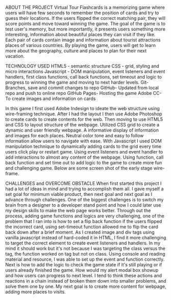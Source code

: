 ABOUT THE PROJECT
Virtual Tour Flashcards is a memorizing game where users will have few seconds to remember the position of cards and try to guess their locations. If the users flipped the correct matching pair, they will score points and move toward winning the game. The goal of the game is to test user's memory, but more importantly, it presents users something more interesting, information about beautiful places they can visit if they like. Each pair of cards contain image and information about tourist attractions places of various countries. By playing the game, users will get to learn more about the geography, culture and places to plan for their next vacation.

TECHNOLOGY USED
HTML5 - semantic structure
CSS - grid, styling and micro interactions
Javascript - DOM manipulation, event listeners and event handlers, first class functions, call back functions, set timeout and logic to progress to winning the game and moving to next harder levels.
Git- Branches, save and commit changes to repo
GitHub- Updated from local repo and push to online repo
GitHub Pages- Hosting the game
Adobe CC- To create images and information on cards

In this game I first used Adobe Indesign to ideate the web structure using wire-framing technique. After I had the layout I then use Adobe Photoshop to create cards to create contents for the web. Then moving to use HTML5 and CSS to layout structure of the webpage. Utilized CSS grid to create a dynamic and user friendly webpage. A informative display of information and images for each places. Neutral color tone and easy to follow information allow users to navigate with ease. With Javascript I used DOM manipulation technique to dynamically adding cards to the grid every time users click play or restart game. Using event listeners and event handler to add interactions to almost any content of the webpage. Using function, call back function and set time out to add logic to the game to create more fun and challenging game. Below are some screen shot of the early stage wire-frame.

CHALLENGES and OVERCOME OBSTACLE
When first started this project I had a lot of ideas in mind and trying to accomplish them all. I gave myself a set goal for minimum viable product, then next goal and next goal as I advance through challenges. One of the biggest challenges is to switch my brain from a designer to a developer stand point and how I could later use my design skills to make the web page works better. Through out the process, adding game functions and logics are very challenging, one of the problem that I ran into is how to set a flip back function if the users flipped the incorrect card, using set-timeout function allowed me to flip the card back down after a brief moment. As I created image and div tags using vanilla javascript instead of hard-coded it in HTML, I find it more challenging to target the correct element to create event listeners and handlers. In my mind it should work but it's not because I was targeting the class versus the tag, the function worked on tag but not on class. Using console and reading material and resource, I was able to set up the event and function correctly. Next is how to add the logic to check the game state if it's still playing or if users already finished the game. How would my alert modal box showup and how users can progress to next level. I tend to think these actions and reactions in a chain instead of broken them down into smaller problems, and solve them one by one. My next goal is to create more content for webpage, adding more places to visits.
